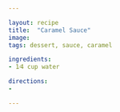 ```yaml
---

layout: recipe
title:  "Caramel Sauce"
image:
tags: dessert, sauce, caramel

ingredients:
- 1⁄4 cup water

directions:
- 

---
```



